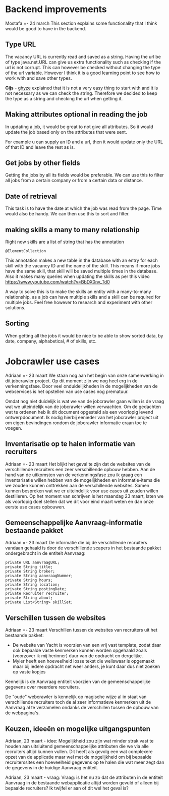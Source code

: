 # Backend improvements
Mostafa =- 24 march
This section explains some functionality that I think would be good to have in the backend.

## Type URL
The vacancy URL is currently read and saved as a string. 
Having the url be of type java.net.URL can give us extra functionality such as checking if the url is not corrupt. This can however be checked without changing the type of the url variable. However I think it is a good learning point to see how to work with and save other types.

**Gijs** - [ghyze](https://github.com/ghyze) explained that it is not a very easy thing to start with and it is not necessary as we can check the string. Therefore we decided to keep the type as a string and checking the url when getting it. 

## Making attributes optional in reading the job
In updating a job, it would be great to not give all attributes. So it would update the job based only on the attributes that were sent.

For example u can supply an ID and a url, then it would update only the URL of that ID and leave the rest as is.  

## Get jobs by other fields
Getting the jobs by all its fields would be preferable. We can use this to filter all jobs from a certain company or from a certain data or distance. 

## Date of retrieval
This task is to have the date at which the job was read from the page. Time would also be handy. We can then use this to sort and filter.

## making skills a many to many relationship
Right now skills are a list of string that has the annotation 

    @ElementCollection
    
This annotation makes a new table in the database with an entry for each skill with the vacancy ID and the name of the skill. 
This means if more jobs have the same skill, that skill will be saved multiple times in the database. Also it makes many queries when updating the skills as per this video https://www.youtube.com/watch?v=BbDX0nv_Td0

A way to solve this is to make the skills an entity with a many-to-many relationship, as a job can have multiple skills and a skill can be required for multiple jobs. 
Feel free however to research and experiment with other solutions.

## Sorting
When getting all the jobs it would be nice to be able to show sorted data, by date, company, alphabetical, # of skills, etc. 

# Jobcrawler use cases

Adriaan =- 23 maart
We staan nog aan het begin van onze samenwerking in dit jobcrawler project. 
Op dit moment zijn we nog heel erg in de verkenningsfase.
Door veel onduidelijkheden in de mogelijkheden van de webservices is het opstellen van use cases nog prematuur.

Omdat nog niet duidelijk is wat we van de jobcrawler gaan willen is de vraag wat we uiteindelijk van de jobcrawler willen verwachten. Om de gedachten wat te ordenen heb ik dit document opgesteld als een voorlopig levend ontwerpdocument.
Ik nodig hierbij eenieder van het jobcrawler project uit om eigen bevindingen rondom de jobcrawler informatie eraan toe te voegen.

## Inventarisatie op te halen informatie van recruiters

Adriaan =- 23 maart
Het blijkt het geval te zijn dat de websites van de verschillende recruiters een zeer verschillende opbouw hebben.
Aan de hand van de uitkomsten van de verkenningsfase zou ik graag een inventarisatie willen hebben van de mogelijkheden en informatie-items die we zouden kunnen onttrekken aan de verschillende websites.
Samen kunnen bespreken wat we er uiteindelijk voor use cases uit zouden willen destilleren. Op het moment van schrijven is het maandag 23 maart, laten we als voorlopig doel stellen dat we dit voor eind maart weten en dan onze eerste use cases opbouwen.



## Gemeenschappelijke Aanvraag-informatie bestaande pakket

Adriaan =- 23 maart
De informatie die bij de verschillende recruiters vandaan gehaald is door de verschillende scapers in het bestaande pakket ondergebracht in de entiteit
Aanvraag:

    private URL aanvraagURL;
    private String title;
    private String broker;
    private String aanvraagNummer;
    private String hours;
    private String location;
    private String postingDate;
    private Recruiter recruiter;
    private String about;
    private List<String> skillSet;
    
    
## Verschillen tussen de websites

Adriaan =- 23 maart
Verschillen tussen de websites van recruiters uit het bestaande pakket:

- De website van Yacht is voorzien van een vrij vast template, zodat daar ook bepaalde vaste kenmerken kunnen worden opgehaald zoals (voorzover ik mij herinner) duur van de opdracht en dergelijke.
- Myler heeft een hoeveelheid losse tekst die weliswaar is opgemaakt maar bij iedere opdracht net weer anders,
je kunt daar dus niet zoeken op vaste kopjes

Kennelijk is de Aanvraag entiteit voorzien van de gemeenschappelijke gegevens over meerdere recruiters.

De "oude" webcrawler is kennelijk op magische wijze al in staat  van verschillende recruiters toch de al zeer informatieve kenmerken uit de Aanvraag al te verzamelen ondanks de verschillen tussen de opbouw van de webpagina's.

## Keuzen, ideeën en mogelijke uitgangspunten

Adriaan, 23 maart - idee:
Mogelijkheid zou zijn wat minder strak vast te houden aan uitsluitend gemeenschappelijke attributen die we via alle recruiters altijd kunnen vullen.
Dit heeft als gevolg een wat complexere opzet van de applicatie maar wel met de mogelijkheid om bij bepaalde recruiterssites een hoeveelheid gegevens op te halen die wat meer zegt dan de gegevens in de huidige Aanvraag entiteit. 

Adriaan, 23 maart - vraag:
Vraag: is het nu zo dat de attributen in de entiteit Aanvraag in de bestaande webapplicatie altijd worden gevuld of alleen bij bepaalde recruiters? Ik twijfel er aan of dit wel het geval is?

